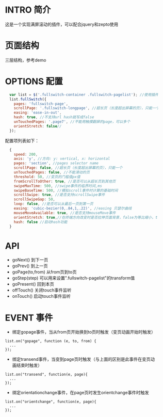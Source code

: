 # INTRO 简介
这是一个实现满屏滚动的插件，可以配合jquery和zepto使用
# 页面结构
三层结构，参考demo
# OPTIONS 配置
```javascript
  var list = $('.fullswitch-container .fullswitch-pagelist'); //使用插件时结构层次须与本例一致，但不一定用ul或li标签，
  list.fullSwitch({
    pages: 'fullswitch-page', 
    scrollPage: '.fullswitch-longpage', //超长页（长度超出屏幕的页），只能一个
    easing: 'ease-in-out',
    hash: true, //不支持url hash就写成false
    unTouchedPages: '.page7', //不能用触摸翻屏的page，可以多个
    orientStretch: false//
  });
```
  配置项列表如下：
```javascript
  {
    speed: 200,
    axis: 'y', //方向: y: vertical, x: horizontal
    pages: 'section', //pages selector name
    scrollPage: false, //超长页（长度超出屏幕的页），只能一个
    unTouchedPages: false, //不能滑动的页
    threshold: 50, //变页的门槛值px值
    fromScrollToOther: true, //是否可以从超长页到其他页
    swipeMaxTime: 500, //swipe事件的临界时间,ms
    swipeBaseTime: 500, //模拟scroll事件时计算的基础时间
    scrollSwipe: true, //是否支持scrollSwipe事件
    scrollSwipeGap: 50,
    loop: false, //是否可以从最后一页到第一页
    easing: 'cubic-bezier(0,.84,1,.22)', //easing 贝瑟尔曲线
    mouseMoveAvailable: true, //是否支持mouseMove事件
    orientStretch: true,//在终端方向改变时是否拉伸页面背景，false为等比缩小，true为拉伸铺满
    hash: false //启动hash功能
  }
 ```
# API 
  * goNext() 到下一页
  * goPrev() 到上一页
  * goPage(to,from) 从from页到to页
  * goStep(step) 可以用来设置".fullswitch-pagelist"的transform值 
  * goPresent() 回到本页
  * offTouch() 关闭touch事件监听
  * onTouch() 启动touch事件监听
  
# EVENT 事件
  * 绑定gopage事件，当从from页开始换到to页时触发（变页动画开始时触发）<br/>
  ```
  list.on("gopage", function (e, to, from) {
    ...
  });
  ```
  * 绑定transend事件，当变到page页时触发（与上面的区别是此事件在变页动画结束时触发）<br/>
  ```
  list.on("transend", function(e, page){
    ...
  });
  ```
  * 绑定orientationchange事件，在page页时发生orientchange事件时触发<br/>
  ```
  list.on("orientchange", function(e, page){
    ...
  }); 
  ```